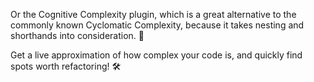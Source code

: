 Or the Cognitive Complexity plugin, which is a great alternative to the commonly known Cyclomatic Complexity, because it takes nesting and shorthands into consideration. 💯

Get a live approximation of how complex your code is, and quickly find spots worth refactoring! 🛠
